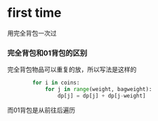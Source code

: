# first time
用完全背包一次过

### 完全背包和01背包的区别
完全背包物品可以重复的放，所以写法是这样的
```python
        for i in coins:
            for j in range(weight, bagweight):
                dp[j] = dp[j] + dp[j-weight]
```
而01背包是从前往后遍历